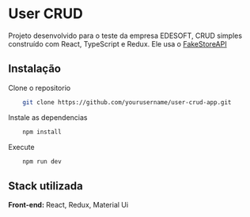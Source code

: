# User CRUD

Projeto desenvolvido para o teste da empresa EDESOFT, CRUD simples construído com React, TypeScript e Redux. Ele usa o [FakeStoreAPI](https://fakestoreapi.com)

## Instalação

Clone o repositorio

```bash
    git clone https://github.com/yourusername/user-crud-app.git

```

Instale as dependencias

```bash
    npm install

```

Execute

```bash
    npm run dev
```

## Stack utilizada

**Front-end:** React, Redux, Material Ui
